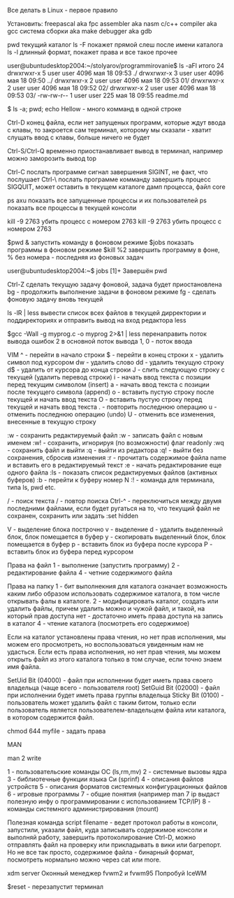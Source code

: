 Все делать в Linux - первое правило

Установить:
freepascal aka fpc
assembler aka nasm
c/c++ compiler aka gcc
система сборки aka make
debugger aka gdb


pwd текущий каталог
ls -F покажет прямой слеш после имени каталога
ls -l длинный формат, покажет права и все такое прочее

user@ubuntudesktop2004:~/stolyarov/programmirovanie$ ls -aFl
итого 24
drwxrwxr-x 5 user user 4096 мая 18 09:53 ./
drwxrwxr-x 3 user user 4096 мая 18 09:50 ../
drwxrwxr-x 2 user user 4096 мая 18 09:53 01/
drwxrwxr-x 2 user user 4096 мая 18 09:52 02/
drwxrwxr-x 2 user user 4096 мая 18 09:53 03/
-rw-rw-r-- 1 user user  225 мая 18 09:55 readme.md

$ ls -a; pwd; echo Hellow - много комманд в одной строке

Ctrl-D конец файла, если нет запущеных программ, которые ждут ввода с клавы, то закроется сам терминал,
которому мы сказали - хватит слущать ввод с клавы, больше ничего не будет

Ctrl-S/Ctrl-Q временно приостанавливает вывод в терминал, например можно заморозить вывод top

Ctrl-C послать программе сигнал завершения SIGINT, не факт, что послушает
Ctrl-\ послать программе комманду завершить процесс SIGQUIT, может оставить в текущем каталоге дамп процесса, файл core

ps axu показать все запущенные процессы и их пользователей
ps показать все процессы в текущей консоли

kill -9 2763 убить процесс с номером 2763
kill -9 2763 убить процесс с номером 2763

$pwd & запустить команду в фоновом режиме
$jobs показать программы в фоновом режиме
$kill %2 завершить программу в фоне, % без номера - последняя из фоновых задач

user@ubuntudesktop2004:~$ jobs
[1]+  Завершён        pwd

Ctrl-Z сделать текущую задачу фоновой, задача будет приостановлена
bg - продолжить выполнение задачи в фоновом режиме
fg - сделать фоновую задачу вновь текущей

ls -lR | less вывести список всех файлов в текущей дирректории и поддиректориях и отправить вывод на вход редактора  less

$gcc -Wall -g myprog.c -o myprog 2>&1 | less перенаправить поток вывода ошибок 2 в основной поток вывода 1, 0 - поток ввода

VIM
^   - перейти в начало строки
$   - перейти в конец строки
x   - удалить символ под курсором
dw  - удалить слово
dd  - удалить текущую строку
d$  - удалить от курсора до конца строки
J   - слить следующую строку с текущей (удалить перевод строки)
i   - начать ввод текста с позиции перед текущим символом (insert)
a   - начать ввод текста с позиции после текущего символа (append)
o   - вставить пустую строку после текущей и начать ввод текста
O   - вставить пустую строку перед текущей и начать ввод текста
.   - повторить последнюю операцию
u   - отменить последнюю операцию (undo)
U   - отменить все изменения, внесенные в текущую строку

:w          - сохранить редактируемый файл
:w <name>   - записать файл с новым именем
:w!         - сохранить, игнорируя (по возможности) флаг readonly
:wq         - сохранить файл и выйти
:q          - выйти из редактора
:q!         - выйти без сохранения, сбросив изменения
:r <name>   - прочитать содержимое файла name и вставить его в редактируемый текст
:e <name>   - начать редактирование еще одного файла
:ls         - показать список редактируемых файлов (активных буферов)
:b <N>      - перейти к буферу номер N
:! <command>- команда для терминала, типа ls, pwd etc.

/<text>     - поиск текста
/           - повтор поиска
Ctrl-^      - переключиться между двумя последними файлами, если будет ругаться на то,
                 что текущий файл не сохранен, сохранить или задать :set hidden

V           - выделение блока построчно
v           - выделение
d           - удалить выделенный блок, блок помещается в буфер
y           - скопировать выделенный блок, блок помещается в буфер
p           - вставить блок из буфера после курсора
P           - вставить блок из буфера перед курсором

Права на файл
1   - выполнение (запустить программу)
2   - редактирование файла
4   - четние содержимого файла

Права на папку
1   - бит выполнекния для каталога означает возможность каким либо образом использовать содержимое каталога, 
в том числе открывать фалы в каталоге.
2   - модифицировать каталог, создать или удалить файлы, причем удалить можно и чужой файл, и такой, на который прав доступа нет - 
достаточно иметь права доступа на запись в каталог
4   - чтение каталога (посмотреть его содержимое)

Если на каталог установлены права чтения, но нет прав исполнения, 
мы можем его просмотреть, но воспользоваться увиденным нам не удасться. Если есть права исполнения, но нет прав чтения, мы можем открыть файл
из этого каталога только в том случае, если точно знаем имя файла.

SetUid Bit (04000)  - файл при исполнении будет иметь права своего владельца (чаще всего - пользователя root)
SetGuid Bit (02000) - файл при исполнении будет иметь права группы владельца
Sticky Bit (0100)   - пользователь может удалить файл с таким битом, только если пользователь является 
пользователем-владельцем файла или каталога, в котором содержится файл.

 chmod 644 myfile    - задать права

 MAN

 man 2 write

1   - пользовательские команды ОС (ls,rm,mv)
2   - системные вызовы ядра
3   - библиотечные функции языка Си (sprinf)
4   - описания файлов устройств
5   - описания форматов системных конфигурационных файлов
6   - игровые программы
7   - общие понятия (например man 7 ip выдаст полезную инфу о программировании с использованием TCP/IP)
8   - команды системного администрирования (mount)

Полезная команда script filename - ведет протокол работы в консоли, запустили, указали файл, куда записывать
содержимое консоли и выполняй работу, завершить протоколирование Ctrl-D, можно отправлять файл на проверку или прикладывать в вики или
багрепорт.  Но не все так просто, содержимое файла - бинарный формат, посмотреть нормально можно через cat или more.

xdm server
Оконный менеджер fvwm2 и fvwm95
Попробуй IceWM

$reset - перезапустит терминал

